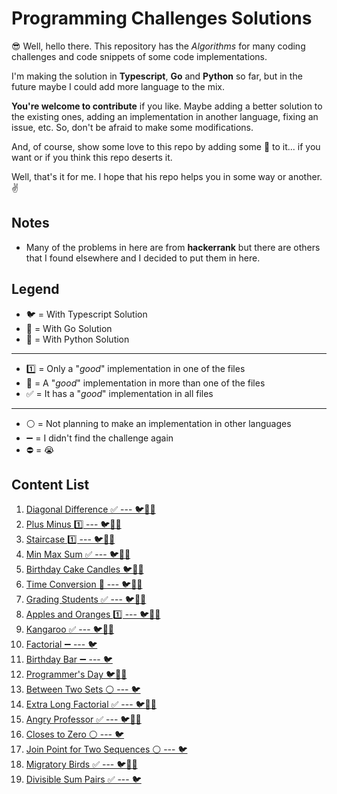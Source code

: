 # Programming Challenges Solutions

😎 Well, hello there. This repository has the *Algorithms* for many coding challenges and code snippets of some code implementations.

I'm making the solution in **Typescript**, **Go** and **Python** so far, but in the future maybe I could add more language to the mix.

**You're welcome to contribute** if you like. Maybe adding a better solution to the existing ones, adding an implementation in another language, fixing an issue, etc. So, don't be afraid to make some modifications.

And, of course, show some love to this repo by adding some 🌟 to it... if you want or if you think this repo deserts it.

Well, that's it for me. I hope that his repo helps you in some way or another. ✌


## Notes
- Many of the problems in here are from **hackerrank** but there are others that I found elsewhere and I decided to put them in here.

## Legend
- 🐦 = With Typescript Solution
- 🐹 = With Go Solution
- 🐍 = With Python Solution
---
- 1️⃣ = Only a "*good*" implementation in one of the files
- 🔶 = A "*good*" implementation in more than one of the files
- ✅ = It has a "*good*" implementation in all files
---
- ⚪ = Not planning to make an implementation in other languages
- ➖ = I didn't find the challenge again
- ⛔ = 😭

## Content List
1. [Diagonal Difference ✅ --- 🐦🐹🐍](01.diagonal_differences/)
2. [Plus Minus 1️⃣ --- 🐦🐹🐍](02.plus_minus/)
3. [Staircase 1️⃣ --- 🐦🐹🐍](03.staircase/)
4. [Min Max Sum ✅ --- 🐦🐹🐍](04.min_max_sum/)
5. [Birthday Cake Candles 🐦🐹🐍](05.birthday_cake_candles/)
6. [Time Conversion 🔶 --- 🐦🐹🐍](06.time_conversion/)
7. [Grading Students ✅ --- 🐦🐹🐍](07.grading_students/)
8. [Apples and Oranges 1️⃣ --- 🐦🐹🐍](08.apples%26oranges/)
9. [Kangaroo ✅ --- 🐦🐹🐍](09.kangaroo/)
10. [Factorial ➖ --- 🐦](10.factorial/)
11. [Birthday Bar ➖ --- 🐦](11.birthday_bar/)
12. [Programmer's Day 🐦🐹🐍](12.programmers_day/)
13. [Between Two Sets ⚪ --- 🐦](13.between_two_sets/)
14. [Extra Long Factorial ✅ --- 🐦🐹🐍](14.extra_long_factorial/)
15. [Angry Professor ✅ --- 🐦🐹🐍](15.angry_professor/)
16. [Closes to Zero ⚪ --- 🐦](16.closes_to_zero/)
17. [Join Point for Two Sequences ⚪ --- 🐦](17.join_point_two_sequences/)
18. [Migratory Birds ✅ --- 🐦🐹🐍](18.migratory_birds/)
19. [Divisible Sum Pairs ✅ --- 🐦](19.divisible_sum_pairs/)